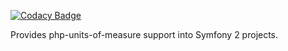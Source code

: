 
[![Codacy Badge](https://api.codacy.com/project/badge/Grade/bed244cbc946459b8c23eb994f721b78)](https://www.codacy.com/app/fyrye/PhpUnitsOfMeasureBundle?utm_source=github.com&utm_medium=referral&utm_content=fyrye/PhpUnitsOfMeasureBundle&utm_campaign=badger)

Provides php-units-of-measure support into Symfony 2 projects.

